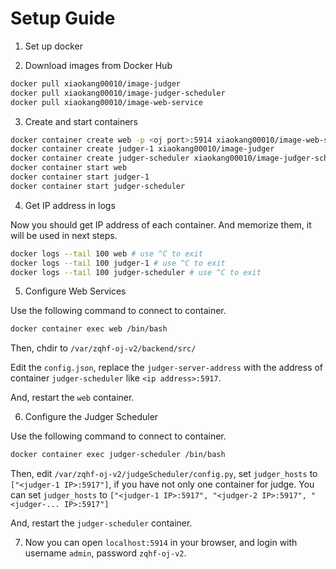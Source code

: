 # Setup Guide

1. Set up docker

2. Download images from Docker Hub

```bash
docker pull xiaokang00010/image-judger
docker pull xiaokang00010/image-judger-scheduler
docker pull xiaokang00010/image-web-service
```

3. Create and start containers

```bash
docker container create web -p <oj port>:5914 xiaokang00010/image-web-service
docker container create judger-1 xiaokang00010/image-judger
docker container create judger-scheduler xiaokang00010/image-judger-scheduler
docker container start web
docker container start judger-1
docker container start judger-scheduler
```

4. Get IP address in logs

Now you should get IP address of each container. And memorize them, it will be used in next steps.

```bash
docker logs --tail 100 web # use ^C to exit
docker logs --tail 100 judger-1 # use ^C to exit
docker logs --tail 100 judger-scheduler # use ^C to exit
```

5. Configure Web Services

Use the following command to connect to container.

```bash
docker container exec web /bin/bash
```

Then, chdir to `/var/zqhf-oj-v2/backend/src/`

Edit the `config.json`, replace the `judger-server-address` with the address of container `judger-scheduler` like `<ip address>:5917`.

And, restart the `web` container.

6. Configure the Judger Scheduler

Use the following command to connect to container.

```bash
docker container exec judger-scheduler /bin/bash
```

Then, edit `/var/zqhf-oj-v2/judgeScheduler/config.py`, set `judger_hosts` to `["<judger-1 IP>:5917"]`, if you have not only one container for judge. You can set `judger_hosts` to `["<judger-1 IP>:5917", "<judger-2 IP>:5917", "<judger-... IP>:5917"]`

And, restart the `judger-scheduler` container.

7. Now you can open `localhost:5914` in your browser, and login with username `admin`, password `zqhf-oj-v2`.